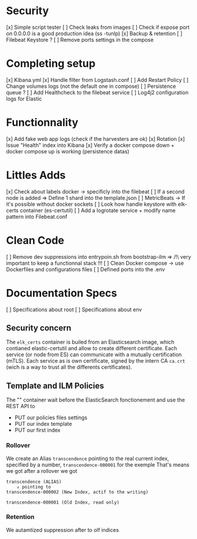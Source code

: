 # Security
[x] Simple script tester
[ ] Check leaks from images
[ ] Check if expose port on 0.0.0.0 is a good production idea (ss -tunlp)
[x] Backup & retention
[ ] Filebeat Keystore ?
[ ] Remove ports settings in the compose


# Completing setup
[x] Kibana.yml
[x] Handle filter from Logstash.conf
[ ] Add Restart Policy
[ ] Change volumes logs (not the default one in compose)
[ ] Persistence queue ?
[ ] Add Healthcheck to the filebeat service
[ ] Log4j2 configuration logs for Elastic


# Functionnality
[x] Add fake web app logs (check if the harvesters are ok)
[x] Rotation
[x] Issue "Health" index into Kibana
[x] Verify a docker compose down + docker compose up is working (persistence datas)

# Littles Adds
[x] Check about labels docker -> specificly into the filebeat
[ ] If a second node is added => Define 1 shard into the template.json
[ ] MetricBeats -> If it's possible without docker sockets
[ ] Look how handle keystore with elk-certs container (es-certutil)
[ ] Add a logrotate service + modify name pattern into Filebeat.conf

# Clean Code
[ ] Remove dev suppressions into entrypoin.sh from bootstrap-ilm =>  /!\ very important to keep a functionnal stack !!!
[ ] Clean Docker compose -> use Dockerfiles and configurations files 
[ ] Defined ports into the .env 



# Documentation Specs
[ ] Specifications about root
[ ] Specifications about env



## Security concern

The `elk_certs` container is builed from an Elasticsearch image, which contianed elastic-certutil and allow to create different certificate.
Each service (or node from ES) can communicate with a mutually certification (mTLS). Each service as is own certificate, signed by the intern CA `ca.crt` (wich is a way to trust all the differents certificates).


## Template and ILM Policies

The "" container wait before the ElasticSearch fonctionement and use the REST API to
- PUT our policies files settings
- PUT our index template
- PUT our first index


### Rollover

We create an Alias `transcendence` pointing to the real current index, specified by a number, `transcendence-000001` for the exemple
That's means we got after a rollover we got
```
transcendence (ALIAS) 
    ↓ pointing to  
transcendence-000002 (New Index, actif to the writing)

transcendence-000001 (Old Index, read only)
```

### Retention

We autamtized suppression after to olf indices




